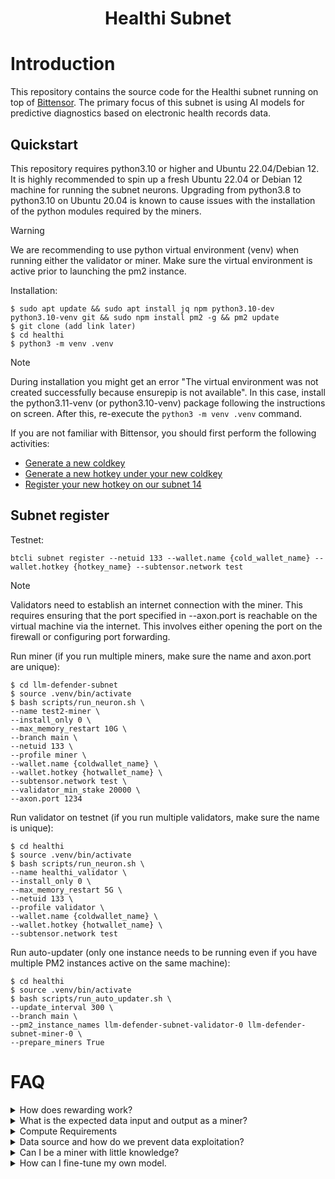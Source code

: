 <h1 align="center">Healthi Subnet</h1>

# Introduction
This repository contains the source code for the Healthi subnet running on top of [Bittensor](https://github.com/opentensor/bittensor). The primary focus of this subnet is using AI models for predictive diagnostics based on electronic health records data.

## Quickstart
This repository requires python3.10 or higher and Ubuntu 22.04/Debian 12. It is highly recommended to spin up a fresh Ubuntu 22.04 or Debian 12 machine for running the subnet neurons. Upgrading from python3.8 to python3.10 on Ubuntu 20.04 is known to cause issues with the installation of the python modules required by the miners.

> [!WARNING]  
> We are recommending to use python virtual environment (venv) when running either the validator or miner. Make sure the virtual environment is active prior to launching the pm2 instance.

Installation:
```
$ sudo apt update && sudo apt install jq npm python3.10-dev python3.10-venv git && sudo npm install pm2 -g && pm2 update
$ git clone (add link later)
$ cd healthi
$ python3 -m venv .venv
```


> [!NOTE]  
> During installation you might get an error "The virtual environment was not created successfully because ensurepip is not available". In this case, install the python3.11-venv (or python3.10-venv) package following the instructions on screen. After this, re-execute the `python3 -m venv .venv` command.

If you are not familiar with Bittensor, you should first perform the following activities:
- [Generate a new coldkey](https://docs.bittensor.com/getting-started/wallets#step-1-generate-a-coldkey)
- [Generate a new hotkey under your new coldkey](https://docs.bittensor.com/getting-started/wallets#step-2-generate-a-hotkey)
- [Register your new hotkey on our subnet 14](https://docs.bittensor.com/subnets/register-and-participate)

## Subnet register

Testnet:
```
btcli subnet register --netuid 133 --wallet.name {cold_wallet_name} --wallet.hotkey {hotkey_name} --subtensor.network test
```
> [!NOTE]  
> Validators need to establish an internet connection with the miner. This requires ensuring that the port specified in --axon.port is reachable on the virtual machine via the internet. This involves either opening the port on the firewall or configuring port forwarding.

Run miner (if you run multiple miners, make sure the name and axon.port are unique):
```
$ cd llm-defender-subnet
$ source .venv/bin/activate
$ bash scripts/run_neuron.sh \
--name test2-miner \
--install_only 0 \
--max_memory_restart 10G \
--branch main \
--netuid 133 \
--profile miner \
--wallet.name {coldwallet_name} \
--wallet.hotkey {hotwallet_name} \
--subtensor.network test \
--validator_min_stake 20000 \
--axon.port 1234 
```

Run validator on testnet (if you run multiple validators, make sure the name is unique):
```
$ cd healthi
$ source .venv/bin/activate
$ bash scripts/run_neuron.sh \
--name healthi_validator \
--install_only 0 \
--max_memory_restart 5G \
--netuid 133 \
--profile validator \
--wallet.name {coldwallet_name} \
--wallet.hotkey {hotwallet_name} \
--subtensor.network test
```

Run auto-updater (only one instance needs to be running even if you have multiple PM2 instances active on the same machine):
```
$ cd healthi
$ source .venv/bin/activate
$ bash scripts/run_auto_updater.sh \
--update_interval 300 \
--branch main \
--pm2_instance_names llm-defender-subnet-validator-0 llm-defender-subnet-miner-0 \
--prepare_miners True
```

# FAQ

<details>
  <summary>How does rewarding work?</summary>
  <br>
  <p>
    Miners are rewarded for accurately predicting future health conditions based on the analysis of electronic health record (EHR) sequences, and the top 20% miner will be rewarded more than others.
  </p>
</details>

<details>
  <summary>What is the expected data input and output as a miner?</summary>
  <br>
  <p>
As a miner, your input will consist of sequences from Electronic Health Records (EHR) encoded with International Statistical Classification of Diseases and Related Health Problems (ICD-10) codes.
e.g., 
The task involves predicting the likelihood of the following 14 diseases for each patient within the next year. The output should be an array or list of probabilities, ordered specifically as follows:
    <ol>
        <li>Hypertension</li>
        <li>Diabetes</li>
        <li>Asthma</li>
        <li>Chronic Obstructive Pulmonary Disease</li>
        <li>Atrial Fibrillation</li>
        <li>Coronary Heart Disease</li>
        <li>Stroke</li>
        <li>Anxiety and Depression</li>
        <li>Dementia</li>
        <li>Myocardial Infarction</li>
        <li>Chronic Kidney Disease</li>
        <li>Thyroid Disorder</li>
        <li>Heart Failure</li>
        <li>Cancer</li>
    </ol>
    These predictions help to prioritize interventions and manage care effectively by predicting potential health risks.
  </p>
</details>

<details>
  <summary>Compute Requirements</summary>
  <br>
  <p>
  The computational requirements for participating as a miner or validator in our network are minimal. Our system does not require GPU capabilities, and it runs effectively on a virtual private server (VPS) configured with 4 virtual CPUs and 24 GB RAM. While miners are free to utilize GPU resources, the key to achieving higher rewards within our subnet lies in developing superior predictive models rather than relying on computational power.
  </p>
</details>

<details>
  <summary>Data source and how do we prevent data exploitation?</summary>
  <br>
  <p>
Our data is derived from authentic inpatient records, which are anonymized through the application of Generative Adversarial Networks (GANs). This approach preserves the integrity of the original data distributions while ensuring patient confidentiality. To prevent data exploitation and enhance security, our API continuously generates unique, synthetic EHR sequences for validators,  safeguarding against replay attacks.
  </p>
</details>

<details>
  <summary>Can I be a miner with little knowledge?</summary>
  <br>
  <p>
    Predicting on markets is very hard, but we want to help those who want to contribute to the network by providing models that can be used. These models can be used to build upon, or just run yourself to try and compete.

    You can participate by running these pre-built & pre-trained models provided to all miners [here](https://huggingface.co/Taoshi/model_v4).

    These model are already built into the core logic of `neurons/miner.py` for you to run and compete as a miner. All you need to do is run `neurons/miner.py` and specify the model you want to run as an argument through --base_model:
    --base_model model_v4_1

  </p>

</details>

<details>
  <summary>How can I fine-tune my own model.</summary>
  <br>
  <p>
  We provide fine-tuning data , miners are encouraged to use their 
  </p>
</details>

